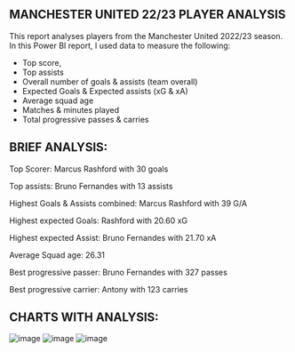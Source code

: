## MANCHESTER UNITED 22/23 PLAYER ANALYSIS

This report analyses players from the Manchester United 2022/23 season. In this Power BI report, I used data to measure the following:

- Top score, 
- Top assists
- Overall number of goals & assists (team overall)
- Expected Goals & Expected assists (xG & xA)
- Average squad age
- Matches & minutes played
- Total progressive passes & carries

## BRIEF ANALYSIS:

Top Scorer: Marcus Rashford with 30 goals 

Top assists: Bruno Fernandes with 13 assists

Highest Goals & Assists combined: Marcus Rashford with 39 G/A

Highest expected Goals: Rashford with 20.60 xG

Highest expected Assist: Bruno Fernandes with 21.70 xA 

Average Squad age: 26.31

Best progressive passer: Bruno Fernandes with 327 passes 

Best progressive carrier: Antony with 123 carries

## CHARTS WITH ANALYSIS:

![image](https://github.com/user-attachments/assets/d26e9b0f-6f02-4a4d-a427-07d296b9f7e3)
![image](https://github.com/user-attachments/assets/5c913b2f-541d-44c9-80c5-c1e9dbfd05e3)
![image](https://github.com/user-attachments/assets/623f9f3f-89d9-4622-bfaf-78827074a7b8)

